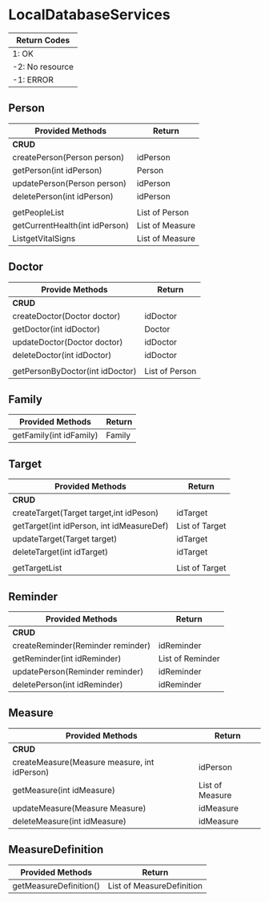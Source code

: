 # LocalDatabaseServices

|Return Codes|
|---|
| 1: OK|
|-2: No resource|
|-1: ERROR|


## **Person**
| Provided Methods | Return |
|------------------|--------|
| **CRUD** ||
|createPerson(Person person)| idPerson |
|getPerson(int idPerson)| Person |
|updatePerson(Person person)| idPerson |
|deletePerson(int idPerson)| idPerson |
|||
|getPeopleList|List of Person|
|getCurrentHealth(int idPerson)|List of Measure |
|ListgetVitalSigns|List of Measure|


## **Doctor**
|Provide Methods|Return|
|---|---|
|**CRUD**||
|createDoctor(Doctor doctor)| idDoctor |
|getDoctor(int idDoctor)| Doctor |
|updateDoctor(Doctor doctor)| idDoctor |
|deleteDoctor(int idDoctor)| idDoctor |
|||
|getPersonByDoctor(int idDoctor)|List of Person|


## **Family**
| Provided Methods | Return |
|------------------|--------|
|getFamily(int idFamily)|Family|


## **Target**
| Provided Methods | Return |
|------------------|--------|
| **CRUD** ||
|createTarget(Target target,int idPeson)| idTarget |
|getTarget(int idPerson, int idMeasureDef)| List of Target |
|updateTarget(Target target)| idTarget |
|deleteTarget(int idTarget)| idTarget |
|||
|getTargetList|List of Target|


## **Reminder**
| Provided Methods | Return |
|------------------|--------|
| **CRUD** ||
|createReminder(Reminder reminder)| idReminder |
|getReminder(int idReminder)| List of Reminder |
|updatePerson(Reminder reminder)| idReminder |
|deletePerson(int idReminder)| idReminder |


## **Measure**
| Provided Methods | Return |
|------------------|--------|
| **CRUD** ||
|createMeasure(Measure measure, int idPerson)| idPerson |
|getMeasure(int idMeasure)| List of Measure |
|updateMeasure(Measure Measure)| idMeasure |
|deleteMeasure(int idMeasure)| idMeasure |

## **MeasureDefinition**
| Provided Methods | Return |
|------------------|--------|
|getMeasureDefinition()| List of MeasureDefinition |
